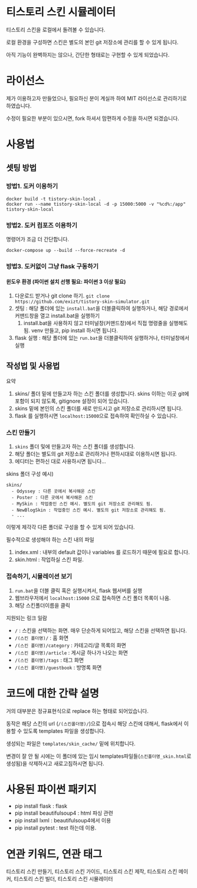 # 티스토리 스킨 시뮬레이터
티스토리 스킨을 로컬에서 돌려볼 수 있습니다. 

로컬 환경을 구성하면 스킨은 별도의 본인 git 저장소에 관리를 할 수 있게 됩니다. 

아직 기능이 완벽하지는 않으나, 간단한 형태로는 구현할 수 있게 되었습니다.


# 라이선스
제가 이용하고자 만들었으나, 필요하신 분이 계실까 하여 MIT 라이선스로 관리하기로 하였습니다. 

수정이 필요한 부분이 있으시면, fork 하셔서 맘편하게 수정을 하시면 되겠습니다. 


# 사용법
## 셋팅 방법
### 방법1. 도커 이용하기 
```console
docker build -t tistory-skin-local .
docker run --name tistory-skin-local -d -p 15000:5000 -v "%cd%:/app" tistory-skin-local
```

### 방법2. 도커 컴포즈 이용하기
명령어가 조금 더 간단합니다.

```console
docker-compose up --build --force-recreate -d
```

### 방법3. 도커없이 그냥 flask 구동하기
#### 윈도우 환경 (파이썬 설치 선행 필요: 파이썬 3 이상 필요)
1. 다운로드 받거나 git clone 하기. 
    `git clone https://github.com/exizt/tistory-skin-simulator.git`
2. 셋팅 : 해당 폴더에 있는 `install.bat`을 더블클릭하여 실행하거나, 해당 경로에서 커맨드창을 열고 install.bat을 실행하기
   1. install.bat을 사용하지 않고 터미널창(커맨드창)에서 직접 명령줄을 실행해도 됨. venv 만들고, pip install 하시면 됩니다.
3. flask 실행 : 해당 폴더에 있는 `run.bat`을 더블클릭하여 실행하거나, 터미널창에서 실행


## 작성법 및 사용법
요약
1. skins/ 폴더 밑에 만들고자 하는 스킨 폴더를 생성합니다. skins 이하는 이곳 git에 포함이 되지 않도록, gitignore 설정이 되어 있습니다.
2. skins 밑에 본인의 스킨 폴더를 새로 만드시고 git 저장소로 관리하시면 됩니다. 
3. flask 를 실행하시면 `localhost:15000`으로 접속하여 확인하실 수 있습니다.

### 스킨 만들기
1. `skins` 폴더 및에 만들고자 하는 스킨 폴더를 생성합니다.
2. 해당 폴더는 별도의 git 저장소로 관리하거나 편하시대로 이용하시면 됩니다. 
3. 에디터는 편하신 대로 사용하시면 됩니다...


skins 폴더 구성 예시)
```text
skins/
  - Odyssey : 다른 곳에서 복사해온 스킨
  - Poster : 다른 곳에서 복사해온 스킨
  - MySkin : 작업중인 스킨 예시. 별도의 git 저장소로 관리해도 됨.
  - NewBlogSkin : 작업중인 스킨 예시. 별도의 git 저장소로 관리해도 됨.
  - ...
```
이렇게 제각각 다른 폴더로 구성을 할 수 있게 되어 있습니다. 

필수적으로 생성해야 하는 스킨 내의 파일
1. index.xml : 내부의 default 값이나 variables 를 로드하기 때문에 필요로 합니다. 
2. skin.html : 작업하실 스킨 파일.

### 접속하기, 시뮬레이션 보기 
1. `run.bat`을 더블 클릭 혹은 실행시켜서, flask 웹서버를 실행
2. 웹브라우저에서 `localhost:15000` 으로 접속하면 스킨 폴더 목록이 나옴.
3. 해당 스킨폴더이름을 클릭
 

지원되는 링크 일람
- `/` : 스킨을 선택하는 화면. 매우 단순하게 되어있고, 해당 스킨을 선택하면 됩니다. 
- `/(스킨 폴더명)/` : 홈 화면
- `/(스킨 폴더명)/category` : 카테고리/글 목록의 화면
- `/(스킨 폴더명)/article` : 게시글 하나가 나오는 화면
- `/(스킨 폴더명)/tags` : 태그 화면 
- `/(스킨 폴더명)/guestbook` : 방명록 화면


# 코드에 대한 간략 설명
거의 대부분은 정규표현식으로 replace 하는 형태로 되어있습니다. 

동작은 해당 스킨의 url (`/(스킨폴더명)/`)으로 접속시 해당 스킨에 대해서, flask에서 이용할 수 있도록 templates 파일을 생성합니다. 

생성되는 파일은 `templates/skin_cache/` 밑에 위치합니다. 

변경이 잘 안 될 시에는 이 폴더에 있는 임시 templates파일들(`스킨폴더명_skin.html`로 생성됨)을 삭제하시고 새로고침하시면 됩니다. 


# 사용된 파이썬 패키지
* pip install flask : flask
* pip install beautifulsoup4 : html 파싱 관련
* pip install lxml : beautifulsoup4에서 이용
* pip install pytest : test 하는데 이용.


# 연관 키워드, 연관 태그
티스토리 스킨 만들기, 티스토리 스킨 가이드, 티스토리 스킨 제작, 티스토리 스킨 메이커, 티스토리 스킨 빌더, 티스토리 스킨 시뮬레이터
